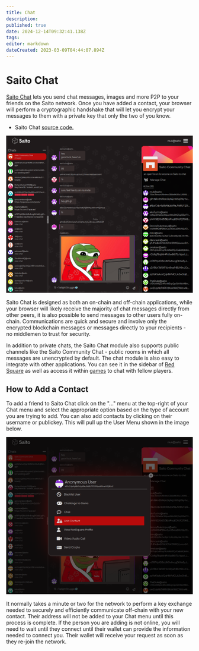 ```yaml
---
title: Chat
description: 
published: true
date: 2024-12-14T09:32:41.138Z
tags: 
editor: markdown
dateCreated: 2023-03-09T04:44:07.894Z
---
```


# Saito Chat

[Saito Chat](https://saito.io/chat/) lets you send chat messages, images and more P2P to your friends on the Saito network. Once you have added a contact, your browser will perform a cryptographic handshake that will let you encrypt your messages to them with a private key that only the two of you know.

- Saito Chat [source code.](https://github.com/SaitoTech/saito-lite-rust/tree/master/mods/chat)

![chat-aug-2024.png](/chat-aug-2024.png)

Saito Chat is designed as both an on-chain and off-chain applications, while your browser will likely receive the majority of chat messages directly from other peers, it is also possible to send messages to other users fully on-chain. Communications are quick and secure and involve only the encrypted blockchain messages or messages directly to your recipients - no middlemen to trust for security.

In addition to private chats, the Saito Chat module also supports public channels like the Saito Community Chat - public rooms in which all messages are unencrypted by default. The chat module is also easy to integrate with other applications. You can see it in the sidebar of [Red Square](/tech/applications/redsquare) as well as access it within [games](/tech/applications/arcade) to chat with fellow players.

## How to Add a Contact

To add a friend to Saito Chat click on the "..." menu at the top-right of your Chat menu and select the appropriate option based on the type of account you are trying to add. You can also add contacts by clicking on their username or publickey. This will pull up the User Menu shown in the image below.

![chat-private.png](/chat-private.png)

It normally takes a minute or two for the network to perform a key exchange needed to securely and efficiently communicate off-chain with your new contact. Their address will not be added to your Chat menu until this process is complete. If the person you are adding is not online, you will need to wait until they connect until their wallet can provide the information needed to connect you. Their wallet will receive your request as soon as they re-join the network.

